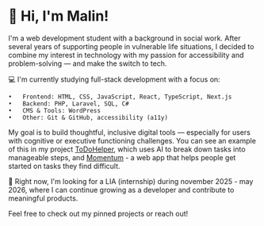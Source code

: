 # 👋 Hi, I'm Malin!

I'm a web development student with a background in social work. After several years of supporting people in vulnerable life situations, I decided to combine my interest in technology with my passion for accessibility and problem-solving — and make the switch to tech.

💻 I'm currently studying full-stack development with a focus on:

	•	Frontend: HTML, CSS, JavaScript, React, TypeScript, Next.js
	•	Backend: PHP, Laravel, SQL, C#
	•	CMS & Tools: WordPress
	•	Other: Git & GitHub, accessibility (a11y)

My goal is to build thoughtful, inclusive digital tools — especially for users with cognitive or executive functioning challenges. You can see an example of this in my project [ToDoHelper](https://github.com/PU-MEriksson/ToDoHelper), which uses AI to break down tasks into manageable steps, and [Momentum](https://github.com/PU-MEriksson/anti-procrastinator) - a web app that helps people get started on tasks they find difficult.

🌱 Right now, I'm looking for a LIA (internship) during november 2025 - may 2026, where I can continue growing as a developer and contribute to meaningful products.

Feel free to check out my pinned projects or reach out!

